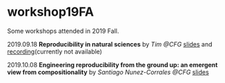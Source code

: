 # workshop19FA
Some workshops attended in 2019 Fall.

2019.09.18 **Reproducibility in natural sciences** by _Tim @CFG_ [slides](https://github.com/uiuc-dm-group/workshop19FA/tree/master/20190918) and [recording]()(currently not available)

2019.10.08 **Engineering reproducibility from the ground up: an emergent view from compositionality**
by _Santiago Nunez-Corrales @CFG_ [slides]() 
